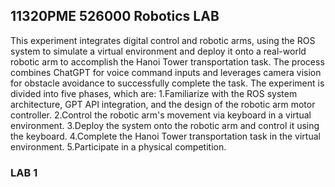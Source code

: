 ## 11320PME 526000 Robotics LAB
This experiment integrates digital control and robotic arms, using the ROS system to simulate a virtual environment and deploy it onto a real-world robotic arm to accomplish the Hanoi Tower transportation task. The process combines ChatGPT for voice command inputs and leverages camera vision for obstacle avoidance to successfully complete the task. The experiment is divided into five phases, which are:
1.Familiarize with the ROS system architecture, GPT API integration, and the design of the robotic arm motor controller.
2.Control the robotic arm's movement via keyboard in a virtual environment.
3.Deploy the system onto the robotic arm and control it using the keyboard.
4.Complete the Hanoi Tower transportation task in the virtual environment.
5.Participate in a physical competition.
### LAB 1
